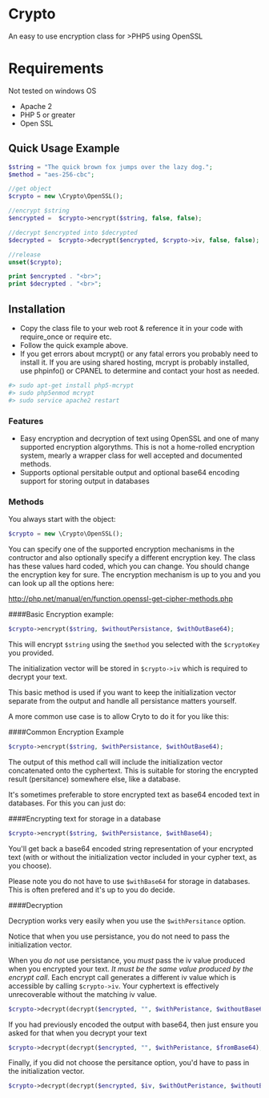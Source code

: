 # Crypto
An easy to use encryption class for >PHP5 using OpenSSL

# Requirements
Not tested on windows OS

* Apache 2
* PHP 5 or greater
* Open SSL 

## Quick Usage Example

```php
$string = "The quick brown fox jumps over the lazy dog.";
$method = "aes-256-cbc";

//get object
$crypto = new \Crypto\OpenSSL(); 

//encrypt $string
$encrypted =  $crypto->encrypt($string, false, false);

//decrypt $encrypted into $decrypted
$decrypted =  $crypto->decrypt($encrypted, $crypto->iv, false, false); 

//release
unset($crypto);

print $encrypted . "<br>";
print $decrypted . "<br>";
```

## Installation 

* Copy the class file to your web root & reference it in your code with require_once or require etc.
* Follow the quick example above.
* If you get errors about mcrypt() or any fatal errors you probably need to install it. If you are using shared hosting, mcrypt is probably installed, use phpinfo() or CPANEL to determine and contact your host as needed.

```bash
#> sudo apt-get install php5-mcrypt 
#> sudo php5enmod mcrypt
#> sudo service apache2 restart
```

### Features

* Easy encryption and decryption of text using OpenSSL and one of many supported encryption algorythms. This is not a home-rolled encryption system, mearly a wrapper class for well accepted and documented methods.
* Supports optional persitable output and optional base64 encoding support for storing output in databases

### Methods

You always start with the object:

```php 
$crypto = new \Crypto\OpenSSL();
```

You can specify one of the supported encryption mechanisms in the contructor and also optionally specify a different encryption key.  The class has these values hard coded, which you can change. You should change the encryption key for sure. The encryption mechanism is up to you and you can look up all the options here:

http://php.net/manual/en/function.openssl-get-cipher-methods.php

####Basic Encryption example: 

```php
$crypto->encrypt($string, $withoutPersistance, $withOutBase64);
```
This will encrypt ```$string``` using the ```$method``` you selected with the ```$cryptoKey``` you provided.

The initialization vector will be stored in ```$crypto->iv``` which is required to decrypt your text.

This basic method is used if you want to keep the initialization vector separate from the output and handle all persistance matters yourself.

A more common use case is to allow Cryto to do it for you like this:

####Common Encryption Example

```php
$crypto->encrypt($string, $withPersistance, $withOutBase64);
```

The output of this method call will include the initialization vector concatenated onto the cyphertext. This is suitable for storing the encrypted result (persitance) somewhere else, like a database.

It's sometimes preferable to store encrypted text as base64 encoded text in databases.  For this you can just do:

####Encrypting text for storage in a database

```php
$crypto->encrypt($string, $withPersistance, $withBase64);
```

You'll get back a base64 encoded string representation of your encrypted text (with or without the initialization vector included in your cypher text, as you choose).

Please note you do not have to use ```$withBase64``` for storage in databases. This is often prefered and it's up to you do decide.

####Decryption 

Decryption works very easily when you use the ```$withPersitance``` option.

Notice that when you use persistance, you do not need to pass the initialization vector. 

When you *do not* use persistance, you *must* pass the iv value produced when you encrypted your text. *It must be the same value produced by the encrypt call*. Each encrypt call generates a different iv value which is accessible by calling ```$crypto->iv```. Your cyphertext is effectively unrecoverable without the matching iv value.

```php
$crypto->decrypt(decrypt($encrypted, "", $withPeristance, $withoutBase64);
```

If you had previously encoded the output with base64, then just ensure you asked for that when you decrypt your text

```php
$crypto->decrypt(decrypt($encrypted, "", $withPeristance, $fromBase64);
```

Finally, if you did not choose the persitance option, you'd have to pass in the initialization vector.

```php
$crypto->decrypt(decrypt($encrypted, $iv, $withOutPeristance, $withoutBase64);
```
